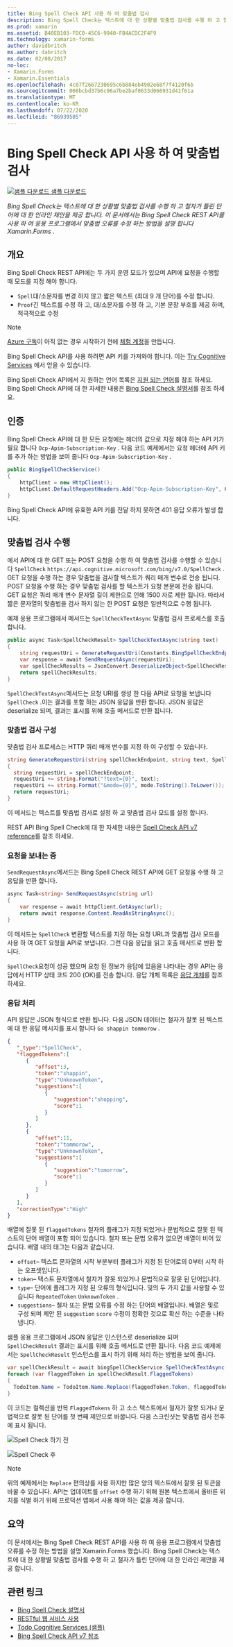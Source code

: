 ```yaml
---
title: Bing Spell Check API 사용 하 여 맞춤법 검사
description: Bing Spell Check는 텍스트에 대 한 상황별 맞춤법 검사를 수행 하 고 철자가 틀린 단어에 대 한 인라인 제안을 제공 합니다. 이 문서에서는 Bing Spell Check REST API를 사용 하 여 응용 프로그램에서 맞춤법 오류를 수정 하는 방법을 설명 합니다 Xamarin.Forms .
ms.prod: xamarin
ms.assetid: B40EB103-FDC0-45C6-9940-FB4ACDC2F4F9
ms.technology: xamarin-forms
author: davidbritch
ms.author: dabritch
ms.date: 02/08/2017
no-loc:
- Xamarin.Forms
- Xamarin.Essentials
ms.openlocfilehash: 4c07f2667230695c6b884eb4902e68f7f4120f6b
ms.sourcegitcommit: 008bcbd37b6c96a7be2baf0633d066931d41f61a
ms.translationtype: MT
ms.contentlocale: ko-KR
ms.lasthandoff: 07/22/2020
ms.locfileid: "86939505"
---
```

# <a name="spell-checking-using-the-bing-spell-check-api"></a>Bing Spell Check API 사용 하 여 맞춤법 검사

[![샘플 다운로드](~/media/shared/download.png) 샘플 다운로드](https://docs.microsoft.com/samples/xamarin/xamarin-forms-samples/webservices-todocognitiveservices)

_Bing Spell Check는 텍스트에 대 한 상황별 맞춤법 검사를 수행 하 고 철자가 틀린 단어에 대 한 인라인 제안을 제공 합니다. 이 문서에서는 Bing Spell Check REST API를 사용 하 여 응용 프로그램에서 맞춤법 오류를 수정 하는 방법을 설명 합니다 Xamarin.Forms ._

## <a name="overview"></a>개요

Bing Spell Check REST API에는 두 가지 운영 모드가 있으며 API에 요청을 수행할 때 모드를 지정 해야 합니다.

- `Spell`대/소문자를 변경 하지 않고 짧은 텍스트 (최대 9 개 단어)를 수정 합니다.
- `Proof`긴 텍스트를 수정 하 고, 대/소문자를 수정 하 고, 기본 문장 부호를 제공 하며, 적극적으로 수정

> [!NOTE]
> [Azure 구독](/azure/guides/developer/azure-developer-guide#understanding-accounts-subscriptions-and-billing)이 아직 없는 경우 시작하기 전에 [체험 계정](https://aka.ms/azfree-docs-mobileapps)을 만듭니다.

Bing Spell Check API를 사용 하려면 API 키를 가져와야 합니다. 이는 [Try Cognitive Services](https://azure.microsoft.com/try/cognitive-services/) 에서 얻을 수 있습니다.

Bing Spell Check API에서 지 원하는 언어 목록은 [지원 되는 언어](/azure/cognitive-services/bing-spell-check/bing-spell-check-supported-languages/)를 참조 하세요. Bing Spell Check API에 대 한 자세한 내용은 [Bing Spell Check 설명서](/azure/cognitive-services/bing-spell-check/)를 참조 하세요.

## <a name="authentication"></a>인증

Bing Spell Check API에 대 한 모든 요청에는 헤더의 값으로 지정 해야 하는 API 키가 필요 합니다 `Ocp-Apim-Subscription-Key` . 다음 코드 예제에서는 요청 헤더에 API 키를 추가 하는 방법을 보여 줍니다 `Ocp-Apim-Subscription-Key` .

```csharp
public BingSpellCheckService()
{
    httpClient = new HttpClient();
    httpClient.DefaultRequestHeaders.Add("Ocp-Apim-Subscription-Key", Constants.BingSpellCheckApiKey);
}
```

Bing Spell Check API에 유효한 API 키를 전달 하지 못하면 401 응답 오류가 발생 합니다.

## <a name="performing-spell-checking"></a>맞춤법 검사 수행

에서 API에 대 한 GET 또는 POST 요청을 수행 하 여 맞춤법 검사를 수행할 수 있습니다 `SpellCheck` `https://api.cognitive.microsoft.com/bing/v7.0/SpellCheck` . GET 요청을 수행 하는 경우 맞춤법을 검사할 텍스트가 쿼리 매개 변수로 전송 됩니다. POST 요청을 수행 하는 경우 맞춤법 검사를 할 텍스트가 요청 본문에 전송 됩니다. GET 요청은 쿼리 매개 변수 문자열 길이 제한으로 인해 1500 자로 제한 됩니다. 따라서 짧은 문자열의 맞춤법을 검사 하지 않는 한 POST 요청은 일반적으로 수행 됩니다.

예제 응용 프로그램에서 메서드는 `SpellCheckTextAsync` 맞춤법 검사 프로세스를 호출 합니다.

```csharp
public async Task<SpellCheckResult> SpellCheckTextAsync(string text)
{
    string requestUri = GenerateRequestUri(Constants.BingSpellCheckEndpoint, text, SpellCheckMode.Spell);
    var response = await SendRequestAsync(requestUri);
    var spellCheckResults = JsonConvert.DeserializeObject<SpellCheckResult>(response);
    return spellCheckResults;
}
```

`SpellCheckTextAsync`메서드는 요청 URI를 생성 한 다음 API로 요청을 보냅니다 `SpellCheck` .이는 결과를 포함 하는 JSON 응답을 반환 합니다. JSON 응답은 deserialize 되며, 결과는 표시를 위해 호출 메서드로 반환 됩니다.

### <a name="configuring-spell-checking"></a>맞춤법 검사 구성

맞춤법 검사 프로세스는 HTTP 쿼리 매개 변수를 지정 하 여 구성할 수 있습니다.

```csharp
string GenerateRequestUri(string spellCheckEndpoint, string text, SpellCheckMode mode)
{
  string requestUri = spellCheckEndpoint;
  requestUri += string.Format("?text={0}", text);                         // text to spell check
  requestUri += string.Format("&mode={0}", mode.ToString().ToLower());    // spellcheck mode - proof or spell
  return requestUri;
}
```

이 메서드는 텍스트를 맞춤법 검사로 설정 하 고 맞춤법 검사 모드를 설정 합니다.

REST API Bing Spell Check에 대 한 자세한 내용은 [Spell Check API v7 reference](/rest/api/cognitiveservices/bing-spell-check-api-v7-reference/)를 참조 하세요.

### <a name="sending-the-request"></a>요청을 보내는 중

`SendRequestAsync`메서드는 Bing Spell Check REST API에 GET 요청을 수행 하 고 응답을 반환 합니다.

```csharp
async Task<string> SendRequestAsync(string url)
{
    var response = await httpClient.GetAsync(url);
    return await response.Content.ReadAsStringAsync();
}
```

이 메서드는 `SpellCheck` 변환할 텍스트를 지정 하는 요청 URL과 맞춤법 검사 모드를 사용 하 여 GET 요청을 API로 보냅니다. 그런 다음 응답을 읽고 호출 메서드로 반환 합니다.

`SpellCheck`요청이 성공 했으며 요청 된 정보가 응답에 있음을 나타내는 경우 API는 응답에서 HTTP 상태 코드 200 (OK)를 전송 합니다. 응답 개체 목록은 [응답 개체](/rest/api/cognitiveservices/bing-spell-check-api-v7-reference#response-objects)를 참조 하세요.

### <a name="processing-the-response"></a>응답 처리

API 응답은 JSON 형식으로 반환 됩니다. 다음 JSON 데이터는 철자가 잘못 된 텍스트에 대 한 응답 메시지를 표시 합니다 `Go shappin tommorow` .

```json
{  
   "_type":"SpellCheck",
   "flaggedTokens":[  
      {  
         "offset":3,
         "token":"shappin",
         "type":"UnknownToken",
         "suggestions":[  
            {  
               "suggestion":"shopping",
               "score":1
            }
         ]
      },
      {  
         "offset":11,
         "token":"tommorow",
         "type":"UnknownToken",
         "suggestions":[  
            {  
               "suggestion":"tomorrow",
               "score":1
            }
         ]
      }
   ],
   "correctionType":"High"
}
```

배열에 잘못 된 `flaggedTokens` 철자의 플래그가 지정 되었거나 문법적으로 잘못 된 텍스트의 단어 배열이 포함 되어 있습니다. 철자 또는 문법 오류가 없으면 배열이 비어 있습니다. 배열 내의 태그는 다음과 같습니다.

- `offset`– 텍스트 문자열의 시작 부분부터 플래그가 지정 된 단어로의 0부터 시작 하는 오프셋입니다.
- `token`– 텍스트 문자열에서 철자가 잘못 되었거나 문법적으로 잘못 된 단어입니다.
- `type`– 단어에 플래그가 지정 된 오류의 형식입니다. 및의 두 가지 값을 사용할 수 있습니다 `RepeatedToken` `UnknownToken` .
- `suggestions`– 철자 또는 문법 오류를 수정 하는 단어의 배열입니다. 배열은 및로 구성 되며 제안 된 `suggestion` `score` 수정이 정확한 것으로 확신 하는 수준을 나타냅니다.

샘플 응용 프로그램에서 JSON 응답은 인스턴스로 deserialize 되며 `SpellCheckResult` 결과는 표시를 위해 호출 메서드로 반환 됩니다. 다음 코드 예제에서는 `SpellCheckResult` 인스턴스를 표시 하기 위해 처리 하는 방법을 보여 줍니다.

```csharp
var spellCheckResult = await bingSpellCheckService.SpellCheckTextAsync(TodoItem.Name);
foreach (var flaggedToken in spellCheckResult.FlaggedTokens)
{
  TodoItem.Name = TodoItem.Name.Replace(flaggedToken.Token, flaggedToken.Suggestions.FirstOrDefault().Suggestion);
}
```

이 코드는 컬렉션을 반복 `FlaggedTokens` 하 고 소스 텍스트에서 철자가 잘못 되거나 문법적으로 잘못 된 단어를 첫 번째 제안으로 바꿉니다. 다음 스크린샷는 맞춤법 검사 전후에 표시 됩니다.

![Spell Check 하기 전](spell-check-images/before-spell-check.png)

![Spell Check 후](spell-check-images/after-spell-check.png)

> [!NOTE]
> 위의 예제에서는 `Replace` 편의상를 사용 하지만 많은 양의 텍스트에서 잘못 된 토큰을 바꿀 수 있습니다. API는 업데이트를 `offset` 수행 하기 위해 원본 텍스트에서 올바른 위치를 식별 하기 위해 프로덕션 앱에서 사용 해야 하는 값을 제공 합니다.

## <a name="summary"></a>요약

이 문서에서는 Bing Spell Check REST API를 사용 하 여 응용 프로그램에서 맞춤법 오류를 수정 하는 방법을 설명 Xamarin.Forms 했습니다. Bing Spell Check는 텍스트에 대 한 상황별 맞춤법 검사를 수행 하 고 철자가 틀린 단어에 대 한 인라인 제안을 제공 합니다.

## <a name="related-links"></a>관련 링크

- [Bing Spell Check 설명서](/azure/cognitive-services/bing-spell-check/)
- [RESTful 웹 서비스 사용](~/xamarin-forms/data-cloud/web-services/rest.md)
- [Todo Cognitive Services (샘플)](https://docs.microsoft.com/samples/xamarin/xamarin-forms-samples/webservices-todocognitiveservices)
- [Bing Spell Check API v7 참조](/rest/api/cognitiveservices/bing-spell-check-api-v7-reference/)
